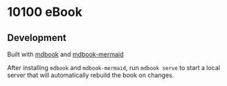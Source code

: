 # 10100 eBook

## Development

Built with [mdbook](https://rust-lang.github.io/mdBook/) and [mdbook-mermaid](https://github.com/badboy/mdbook-mermaid)

After installing `mdbook` and `mdbook-mermaid`, run `mdbook serve` to start a local server that will
automatically rebuild the book on changes.
